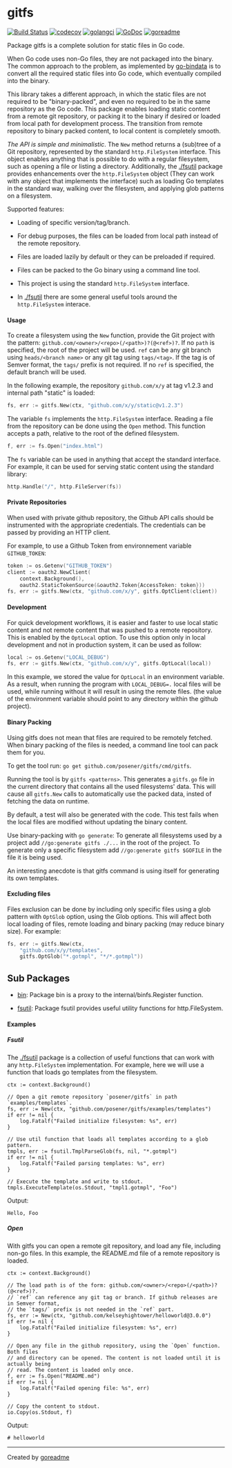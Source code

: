 # gitfs

[![Build Status](https://travis-ci.org/posener/gitfs.svg?branch=master)](https://travis-ci.org/posener/gitfs)
[![codecov](https://codecov.io/gh/posener/gitfs/branch/master/graph/badge.svg)](https://codecov.io/gh/posener/gitfs)
[![golangci](https://golangci.com/badges/github.com/posener/gitfs.svg)](https://golangci.com/r/github.com/posener/gitfs)
[![GoDoc](https://godoc.org/github.com/posener/gitfs?status.svg)](http://godoc.org/github.com/posener/gitfs)
[![goreadme](https://goreadme.herokuapp.com/badge/posener/gitfs.svg)](https://goreadme.herokuapp.com)

Package gitfs is a complete solution for static files in Go code.

When Go code uses non-Go files, they are not packaged into the binary.
The common approach to the problem, as implemented by
[go-bindata](https://github.com/kevinburke/go-bindata)
is to convert all the required static files into Go code, which
eventually compiled into the binary.

This library takes a different approach, in which the static files are not
required to be "binary-packed", and even no required to be in the same repository
as the Go code. This package enables loading static content from a remote
git repository, or packing it to the binary if desired or loaded
from local path for development process. The transition from remote repository
to binary packed content, to local content is completely smooth.

*The API is simple and minimalistic*. The `New` method returns a (sub)tree
of a Git repository, represented by the standard `http.FileSystem` interface.
This object enables anything that is possible to do with a regular filesystem,
such as opening a file or listing a directory.
Additionally, the [./fsutil](./fsutil) package provides enhancements over the `http.FileSystem`
object (They can work with any object that implements the interface) such
as loading Go templates in the standard way, walking over the filesystem,
and applying glob patterns on a filesystem.

Supported features:

* Loading of specific version/tag/branch.

* For debug purposes, the files can be loaded from local path instead of the
remote repository.

* Files are loaded lazily by default or they can be preloaded if required.

* Files can be packed to the Go binary using a command line tool.

* This project is using the standard `http.FileSystem` interface.

* In [./fsutil](./fsutil) there are some general useful tools around the
`http.FileSystem` interace.

#### Usage

To create a filesystem using the `New` function, provide the Git
project with the pattern: `github.com/<owner>/<repo>(/<path>)?(@<ref>)?`.
If no `path` is specified, the root of the project will be used.
`ref` can be any git branch using `heads/<branch name>` or any
git tag using `tags/<tag>`. If the tag is of Semver format, the `tags/`
prefix is not required. If no `ref` is specified, the default branch will
be used.

In the following example, the repository `github.com/x/y` at tag v1.2.3
and internal path "static" is loaded:

```go
fs, err := gitfs.New(ctx, "github.com/x/y/static@v1.2.3")
```

The variable `fs` implements the `http.FileSystem` interface.
Reading a file from the repository can be done using the `Open` method.
This function accepts a path, relative to the root of the defined
filesystem.

```go
f, err := fs.Open("index.html")
```

The `fs` variable can be used in anything that accept the standard interface.
For example, it can be used for serving static content using the standard
library:

```go
http.Handle("/", http.FileServer(fs))
```

#### Private Repositories

When used with private github repository, the Github API calls should be
instrumented with the appropriate credentials. The credentials can be
passed by providing an HTTP client.

For example, to use a Github Token from environnement variable `GITHUB_TOKEN`:

```go
token := os.Getenv("GITHUB_TOKEN")
client := oauth2.NewClient(
	context.Background(),
	oauth2.StaticTokenSource(&oauth2.Token{AccessToken: token}))
fs, err := gitfs.New(ctx, "github.com/x/y", gitfs.OptClient(client))
```

#### Development

For quick development workflows, it is easier and faster to use local static
content and not remote content that was pushed to a remote repository.
This is enabled by the `OptLocal` option. To use this option only in
local development and not in production system, it can be used as follow:

```go
local := os.Getenv("LOCAL_DEBUG")
fs, err := gitfs.New(ctx, "github.com/x/y", gitfs.OptLocal(local))
```

In this example, we stored the value for `OptLocal` in an environment
variable. As a result, when running the program with `LOCAL_DEBUG=.`
local files will be used, while running without it will result in using
the remote files. (the value of the environment variable should point
to any directory within the github project).

#### Binary Packing

Using gitfs does not mean that files are required to be remotely fetched.
When binary packing of the files is needed, a command line tool can pack
them for you.

To get the tool run: `go get github.com/posener/gitfs/cmd/gitfs`.

Running the tool is by `gitfs <patterns>`. This generates a `gitfs.go`
file in the current directory that contains all the used filesystems' data.
This will cause all `gitfs.New` calls to automatically use the packed data,
insted of fetching the data on runtime.

By default, a test will also be generated with the code. This test fails
when the local files are modified without updating the binary content.

Use binary-packing with `go generate`: To generate all filesystems used
by a project add `//go:generate gitfs ./...` in the root of the project.
To generate only a specific filesystem add `//go:generate gitfs $GOFILE` in
the file it is being used.

An interesting anecdote is that gitfs command is using itself for generating
its own templates.

#### Excluding files

Files exclusion can be done by including only specific files using a glob
pattern with `OptGlob` option, using the Glob options. This will affect
both local loading of files, remote loading and binary packing (may
reduce binary size). For example:

```go
fs, err := gitfs.New(ctx,
	"github.com/x/y/templates",
	gitfs.OptGlob("*.gotmpl", "*/*.gotmpl"))
```

## Sub Packages

* [bin](./bin): Package bin is a proxy to the internal/binfs.Register function.

* [fsutil](./fsutil): Package fsutil provides useful utility functions for http.FileSystem.

#### Examples

##### Fsutil

The [./fsutil](./fsutil) package is a collection of useful functions that can work with
any `http.FileSystem` implementation.
For example, here we will use a function that loads go templates from the
filesystem.

```golang
ctx := context.Background()

// Open a git remote repository `posener/gitfs` in path `examples/templates`.
fs, err := New(ctx, "github.com/posener/gitfs/examples/templates")
if err != nil {
    log.Fatalf("Failed initialize filesystem: %s", err)
}

// Use util function that loads all templates according to a glob pattern.
tmpls, err := fsutil.TmplParseGlob(fs, nil, "*.gotmpl")
if err != nil {
    log.Fatalf("Failed parsing templates: %s", err)
}

// Execute the template and write to stdout.
tmpls.ExecuteTemplate(os.Stdout, "tmpl1.gotmpl", "Foo")
```

 Output:

```
Hello, Foo

```

##### Open

With gitfs you can open a remote git repository, and load any file,
including non-go files.
In this example, the README.md file of a remote repository is loaded.

```golang
ctx := context.Background()

// The load path is of the form: github.com/<owner>/<repo>(/<path>)?(@<ref>)?.
// `ref` can reference any git tag or branch. If github releases are in Semver format,
// the `tags/` prefix is not needed in the `ref` part.
fs, err := New(ctx, "github.com/kelseyhightower/helloworld@3.0.0")
if err != nil {
    log.Fatalf("Failed initialize filesystem: %s", err)
}

// Open any file in the github repository, using the `Open` function. Both files
// and directory can be opened. The content is not loaded until it is actually being
// read. The content is loaded only once.
f, err := fs.Open("README.md")
if err != nil {
    log.Fatalf("Failed opening file: %s", err)
}

// Copy the content to stdout.
io.Copy(os.Stdout, f)
```

 Output:

```
# helloworld

```


---

Created by [goreadme](https://github.com/apps/goreadme)
